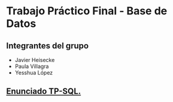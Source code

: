 # Trabajo Práctico Final - Base de Datos

## Integrantes del grupo
* Javier Heisecke
* Paula Villagra
* Yesshua López

## [Enunciado TP-SQL.](ENUNCIADO.md)
